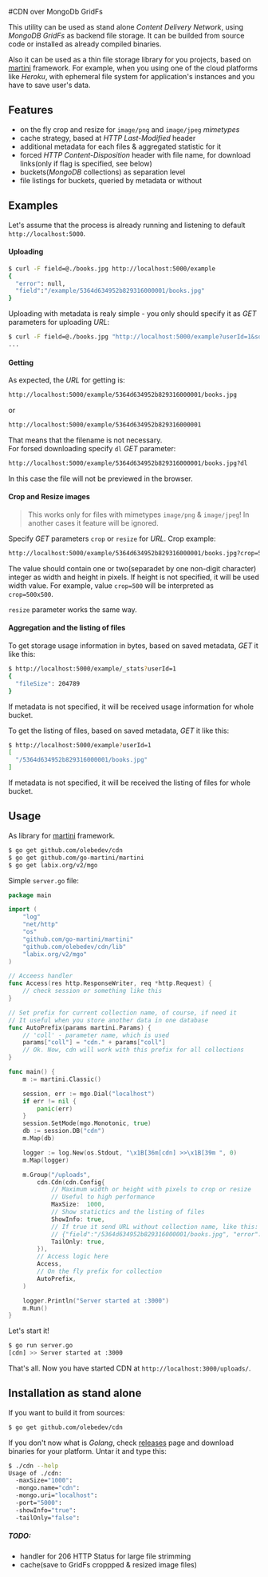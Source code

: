 #CDN over MongoDb GridFs

This utility can be used as stand alone _Content Delivery Network_, using _MongoDB GridFs_ as backend file storage. It can be builded from source code or installed as already compiled binaries.  
 
Also it can be used as a thin file storage library for you projects, based on [martini](https://github.com/go-martini/martini) framework. For example, when you using one of the cloud platforms like _Heroku_, with ephemeral file system for application's instances and  you have to save user's data.

## Features

- on the fly crop and resize for `image/png` and `image/jpeg` _mimetypes_
- cache strategy, based at _HTTP Last-Modified_ header
- additional metadata for each files & aggregated statistic for it
- forced _HTTP Content-Disposition_ header with file name, for download links(only if flag is specified, see below)
- buckets(_MongoDB_ collections) as separation level
- file listings for buckets, queried by metadata or without

## Examples
Let's assume that the process is already running and listening to default `http://localhost:5000`. 
 
#### Uploading
~~~ bash
$ curl -F field=@./books.jpg http://localhost:5000/example
{
  "error": null,
  "field":"/example/5364d634952b829316000001/books.jpg"
}
~~~
Uploading with metadata is realy simple - you only should specify it as _GET_ parameters for uploading _URL_:
~~~ bash
$ curl -F field=@./books.jpg "http://localhost:5000/example?userId=1&some_another_data=useful"
...
~~~

#### Getting
As expected, the _URL_ for getting is:  
~~~ bash
http://localhost:5000/example/5364d634952b829316000001/books.jpg 
~~~
or   
~~~ bash
http://localhost:5000/example/5364d634952b829316000001
~~~  
That means that the filename is not necessary.  
For forsed downloading specify `dl` _GET_ parameter:
~~~ bash
http://localhost:5000/example/5364d634952b829316000001/books.jpg?dl
~~~  
In this case the file will not be previewed in the browser.

#### Crop and Resize images
> This works only for files with mimetypes `image/png` & `image/jpeg`!
> In another cases it feature will be ignored.

Specify _GET_ parameters `crop` or `resize` for _URL_. Crop example:  
~~~ bash
http://localhost:5000/example/5364d634952b829316000001/books.jpg?crop=500
~~~  
The value should contain one or two(separadet by one non-digit character) integer as width and height in pixels. If height is not specified, it will be used width value. For example, value `crop=500`  will be interpreted as `crop=500x500`.  

`resize` parameter works the same way.

#### Aggregation and the listing of files

To get storage usage information in bytes, based on saved metadata, _GET_ it like this:
~~~ bash
$ http://localhost:5000/example/_stats?userId=1
{
  "fileSize": 204789
}
~~~  
If metadata is not specified, it will be received usage information for whole bucket.

To get the listing of files, based on saved metadata, _GET_ it like this:
~~~ bash
$ http://localhost:5000/example?userId=1
[
  "/5364d634952b829316000001/books.jpg"
]
~~~  
If metadata is not specified, it will be received the listing of files for whole bucket.

## Usage 
As library for [martini](https://github.com/go-martini/martini) framework.

~~~ bash
$ go get github.com/olebedev/cdn
$ go get github.com/go-martini/martini
$ go get labix.org/v2/mgo
~~~

Simple `server.go` file:

~~~ go
package main

import (
	"log"
	"net/http"
	"os"
	"github.com/go-martini/martini"
	"github.com/olebedev/cdn/lib"
	"labix.org/v2/mgo"
)

// Acceess handler
func Access(res http.ResponseWriter, req *http.Request) {
	// check session or something like this
}

// Set prefix for current collection name, of course, if need it
// It useful when you store another data in one database
func AutoPrefix(params martini.Params) {
	// 'coll' - parameter name, which is used
	params["coll"] = "cdn." + params["coll"]
	// Ok. Now, cdn will work with this prefix for all collections
}

func main() {
	m := martini.Classic()

	session, err := mgo.Dial("localhost")
	if err != nil {
		panic(err)
	}
	session.SetMode(mgo.Monotonic, true)
	db := session.DB("cdn")
	m.Map(db)

	logger := log.New(os.Stdout, "\x1B[36m[cdn] >>\x1B[39m ", 0)
	m.Map(logger)

	m.Group("/uploads", 
		cdn.Cdn(cdn.Config{
			// Maximum width or height with pixels to crop or resize
			// Useful to high performance
			MaxSize:  1000,
			// Show statictics and the listing of files
			ShowInfo: true,
			// If true it send URL without collection name, like this:
			// {"field":"/5364d634952b829316000001/books.jpg", "error": null}
			TailOnly: true,
		}),
		// Access logic here
		Access,
		// On the fly prefix for collection
		AutoPrefix,
	)

	logger.Println("Server started at :3000")
	m.Run()
}
~~~
Let's start it!
~~~ bash
$ go run server.go
[cdn] >> Server started at :3000
~~~

That's all. Now you have started CDN at `http://localhost:3000/uploads/`.

## Installation as stand alone

If you want to build it from sources:
~~~ bash
$ go get github.com/olebedev/cdn
~~~

If you don't now what is _Golang_, check [releases](https://github.com/olebedev/cdn/releases) page and download binaries for your platform. Untar it and type this:  
~~~ bash
$ ./cdn --help
Usage of ./cdn:
  -maxSize="1000": 
  -mongo.name="cdn": 
  -mongo.uri="localhost": 
  -port="5000": 
  -showInfo="true": 
  -tailOnly="false":
~~~


##### TODO:

- handler for 206 HTTP Status for large file strimming
- cache(save to GridFs croppped & resized image files)


